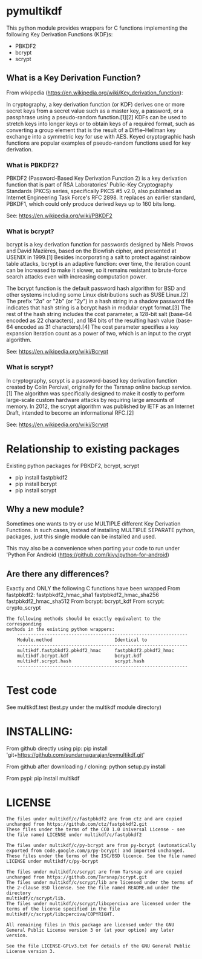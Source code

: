 # pymultikdf

This python module provides wrappers for C functions implementing the
following Key Derivation Functions (KDF)s:
  - PBKDF2
  - bcrypt
  - scrypt

## What is a Key Derivation Function?
From wikipedia (https://en.wikipedia.org/wiki/Key_derivation_function):

  In cryptography, a key derivation function (or KDF) derives one or more
secret keys from a secret value such as a master key, a password, or a
passphrase using a pseudo-random function.[1][2] KDFs can be used to stretch
keys into longer keys or to obtain keys of a required format, such as
converting a group element that is the result of a Diffie–Hellman key exchange
into a symmetric key for use with AES. Keyed cryptographic hash functions are
popular examples of pseudo-random functions used for key derivation.

### What is PBKDF2?

PBKDF2 (Password-Based Key Derivation Function 2) is a key derivation function
that is part of RSA Laboratories' Public-Key Cryptography Standards (PKCS)
series, specifically PKCS #5 v2.0, also published as Internet Engineering Task
Force's RFC 2898. It replaces an earlier standard, PBKDF1, which could only
produce derived keys up to 160 bits long.

See: https://en.wikipedia.org/wiki/PBKDF2

### What is bcrypt?

bcrypt is a key derivation function for passwords designed by Niels Provos and
David Mazières, based on the Blowfish cipher, and presented at USENIX in
1999.[1] Besides incorporating a salt to protect against rainbow table attacks,
bcrypt is an adaptive function: over time, the iteration count can be increased
to make it slower, so it remains resistant to brute-force search attacks even
with increasing computation power.

The bcrypt function is the default password hash algorithm for BSD and other
systems including some Linux distributions such as SUSE Linux.[2] The prefix
"$2a$" or "$2b$" (or "$2y$") in a hash string in a shadow password file
indicates that hash string is a bcrypt hash in modular crypt format.[3] The
rest of the hash string includes the cost parameter, a 128-bit salt (base-64
encoded as 22 characters), and 184 bits of the resulting hash value (base-64
encoded as 31 characters).[4] The cost parameter specifies a key expansion
iteration count as a power of two, which is an input to the crypt algorithm.

See: https://en.wikipedia.org/wiki/Bcrypt

### What is scrypt?

In cryptography, scrypt is a password-based key derivation function created by
Colin Percival, originally for the Tarsnap online backup service.[1] The
algorithm was specifically designed to make it costly to perform large-scale
custom hardware attacks by requiring large amounts of memory. In 2012, the
scrypt algorithm was published by IETF as an Internet Draft, intended to become
an informational RFC.[2]

See: https://en.wikipedia.org/wiki/Scrypt

# Relationship to existing packages

Existing python packages for PBKDF2, bcrypt, scrypt
  - pip install fastpbkdf2
  - pip install bcrypt
  - pip install scrypt

## Why a new module?

Sometimes one wants to try or use MULTIPLE different Key Derivation Functions.
In such cases, instead of installing MULTIPLE SEPARATE python, packages, just
this single module can be installed and used.

This may also be a convenience when porting your code to run under 'Python For
Android (https://github.com/kivy/python-for-android)

## Are there any differences?

Exactly and ONLY the following C functions have been wrapped
        From fastpbkdf2:
            fastpbkdf2_hmac_sha1
            fastpbkdf2_hmac_sha256
            fastpbkdf2_hmac_sha512
        From bcrypt:
            bcrypt_kdf
        From scrypt:
            crypto_scrypt

    The following methods should be exactly equivalent to the corresponding
    methods in the existing python wrappers:
        ---------------------------------------------------------------
        Module.method                       Identical to
        ---------------------------------------------------------------
        multikdf.fastpbkdf2.pbkdf2_hmac     fastpbkdf2.pbkdf2_hmac
        multikdf.bcrypt.kdf                 bcrypt.kdf
        multikdf.scrypt.hash                scrypt.hash
        ---------------------------------------------------------------

# Test code
  See multikdf.test (test.py under the multikdf module directory)

# INSTALLING:
  From github directly using pip:
    pip install 'git+https://github.com/sundarnagarajan/pymultikdf.git'

  From github after downloading / cloning:
    python setup.py install

  From pypi:
    pip install multikdf

# LICENSE

    The files under multikdf/c/fastpbkdf2 are from ctz and are copied
    unchanged from https://github.com/ctz/fastpbkdf2.git
    These files under the terms of the CC0 1.0 Universal License - see
    the file named LICENSE under multikdf/c/fastpbkdf2

    The files under multikdf/c/py-bcrypt are from py-bcrypt (automatically
    exported from code.google.com/p/py-bcrypt) and imported unchanged.
    These files under the terms of the ISC/BSD licence. See the file named
    LICENSE under multikdf/c/py-bcrypt

    The files under multikdf/c/scrypt are from Tarsnap and are copied
    unchanged from https://github.com/Tarsnap/scrypt.git
    The files under multikdf/c/scrypt/lib are licensed under the terms of
    the 2-clause BSD license. See the file named README.md under the directory
    multikdf/c/scrypt/lib.
    The files under multikdf/c/scrypt/libcperciva are licensed under the
    terms of the license specified in the file
    multikdf/c/scrypt/libcperciva/COPYRIGHT.

    All remaining files in this package are licensed under the GNU
    General Public License version 3 or (at your option) any later version.

    See the file LICENSE-GPLv3.txt for details of the GNU General Public
    License version 3.
